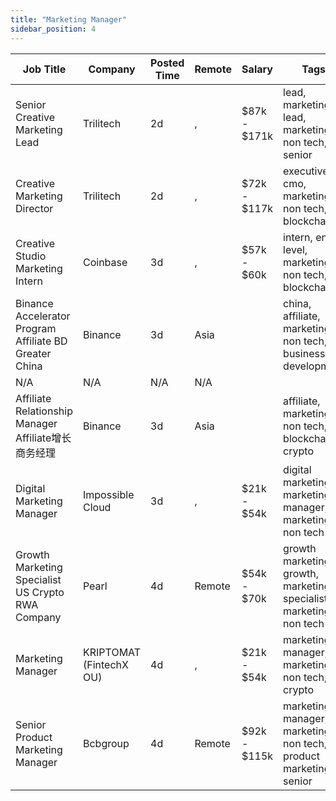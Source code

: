 ```yaml
---
title: "Marketing Manager"
sidebar_position: 4
---
```


| Job Title | Company | Posted Time | Remote | Salary | Tags | Apply Link |
|-----------|---------|-------------|--------|--------|------|------------|
| Senior Creative Marketing Lead | Trilitech | 2d | , | $87k - $171k | lead, marketing lead, marketing, non tech, senior | [Apply](https://web3.career/senior-creative-marketing-lead-trilitech/138548) |
| Creative Marketing Director | Trilitech | 2d | , | $72k - $117k | executive, cmo, marketing, non tech, blockchain | [Apply](https://web3.career/creative-marketing-director-trilitech/138547) |
| Creative Studio Marketing Intern | Coinbase | 3d | , | $57k - $60k | intern, entry level, marketing, non tech, blockchain | [Apply](https://web3.career/creative-studio-marketing-intern-coinbase/138486) |
| Binance Accelerator Program Affiliate BD Greater China | Binance | 3d | Asia |  | china, affiliate, marketing, non tech, business development | [Apply](https://web3.career/binance-accelerator-program-affiliate-bd-greater-china-binance/138438) |
| N/A | N/A | N/A | N/A |  |  | [Apply](https://web3.career/metana) |
| Affiliate Relationship Manager Affiliate增长商务经理 | Binance | 3d | Asia |  | affiliate, marketing, non tech, blockchain, crypto | [Apply](https://web3.career/affiliate-relationship-manager-affiliate-binance/138437) |
| Digital Marketing Manager | Impossible Cloud | 3d | , | $21k - $54k | digital marketing, marketing manager, marketing, non tech | [Apply](https://web3.career/digital-marketing-manager-impossiblecloud/138430) |
| Growth Marketing Specialist US Crypto RWA Company | Pearl | 4d | Remote | $54k - $70k | growth marketing, growth, marketing specialist, marketing, non tech | [Apply](https://web3.career/growth-marketing-specialist-us-crypto-rwa-company-pearl/138412) |
| Marketing Manager | KRIPTOMAT (FintechX OU) | 4d | , | $21k - $54k | marketing manager, marketing, non tech, crypto | [Apply](https://web3.career/marketing-manager-kriptomat/138394) |
| Senior Product Marketing Manager | Bcbgroup | 4d | Remote | $92k - $115k | marketing manager, marketing, non tech, product marketing, senior | [Apply](https://web3.career/senior-product-marketing-manager-bcbgroup/135328) |
